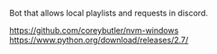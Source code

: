 Bot that allows local playlists and requests in discord.

https://github.com/coreybutler/nvm-windows
https://www.python.org/download/releases/2.7/

